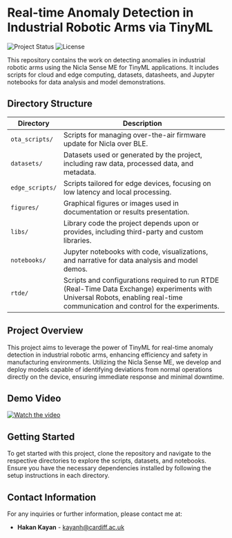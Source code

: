 # Real-time Anomaly Detection in Industrial Robotic Arms via TinyML

![Project Status](https://img.shields.io/badge/status-active-green.svg)
![License](https://img.shields.io/badge/license-MIT-blue.svg)

This repository contains the work on detecting anomalies in industrial robotic arms using the Nicla Sense ME for TinyML applications. It includes scripts for cloud and edge computing, datasets, datasheets, and Jupyter notebooks for data analysis and model demonstrations.

## Directory Structure

| Directory        | Description                                                                                      |
|------------------|--------------------------------------------------------------------------------------------------|
| `ota_scripts/` | Scripts for managing over-the-air firmware update for Nicla over BLE.      |
| `datasets/`      | Datasets used or generated by the project, including raw data, processed data, and metadata.    |
| `edge_scripts/`  | Scripts tailored for edge devices, focusing on low latency and local processing.                 |
| `figures/`       | Graphical figures or images used in documentation or results presentation.                       |
| `libs/`          | Library code the project depends upon or provides, including third-party and custom libraries.  |
| `notebooks/`     | Jupyter notebooks with code, visualizations, and narrative for data analysis and model demos.    |
| `rtde/`          | Scripts and configurations required to run RTDE (Real-Time Data Exchange) experiments with Universal Robots, enabling real-time communication and control for the experiments.    |

## Project Overview

This project aims to leverage the power of TinyML for real-time anomaly detection in industrial robotic arms, enhancing efficiency and safety in manufacturing environments. Utilizing the Nicla Sense ME, we develop and deploy models capable of identifying deviations from normal operations directly on the device, ensuring immediate response and minimal downtime.

## Demo Video

[![Watch the video](https://img.youtube.com/vi/ShW2_ZVlFpc/0.jpg)](https://www.youtube.com/watch?v=ShW2_ZVlFpc)

## Getting Started

To get started with this project, clone the repository and navigate to the respective directories to explore the scripts, datasets, and notebooks. Ensure you have the necessary dependencies installed by following the setup instructions in each directory.

## Contact Information

For any inquiries or further information, please contact me at:

- **Hakan Kayan** - [kayanh@cardiff.ac.uk](mailto:kayanh@cardiff.ac.uk)
